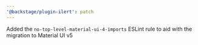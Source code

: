 ```yaml
---
'@backstage/plugin-ilert': patch
---
```


Added the `no-top-level-material-ui-4-imports` ESLint rule to aid with the migration to Material UI v5
